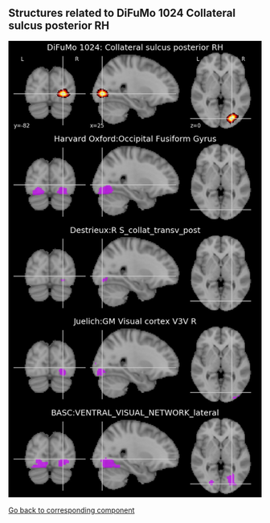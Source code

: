


## Structures related to DiFuMo 1024 Collateral sulcus posterior RH

![937](937.jpg "Structures related to DiFuMo 1024 Collateral sulcus posterior RH")

[Go back to corresponding component](https://parietal-inria.github.io/DiFuMo/1024/html/937.html)